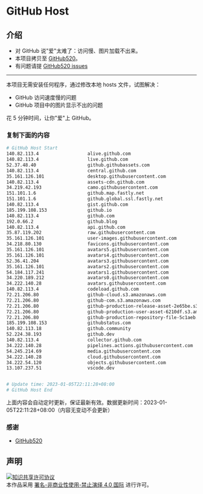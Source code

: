 # GitHub Host
## 介绍
- 对 GitHub 说"爱"太难了：访问慢、图片加载不出来。
- 本项目拷贝至 [GitHub520](https://github.com/521xueweihan/GitHub520)。
- 有问题请提 [GitHub520 issues](https://github.com/521xueweihan/GitHub520/issues/new)

---

本项目无需安装任何程序，通过修改本地 hosts 文件，试图解决：
- GitHub 访问速度慢的问题
- GitHub 项目中的图片显示不出的问题

花 5 分钟时间，让你"爱"上 GitHub。

### 复制下面的内容
```bash
# GitHub Host Start
140.82.113.4                  alive.github.com
140.82.113.4                  live.github.com
52.37.48.40                   github.githubassets.com
140.82.113.4                  central.github.com
35.161.126.101                desktop.githubusercontent.com
140.82.113.4                  assets-cdn.github.com
34.219.42.193                 camo.githubusercontent.com
151.101.1.6                   github.map.fastly.net
151.101.1.6                   github.global.ssl.fastly.net
140.82.113.4                  gist.github.com
185.199.108.153               github.io
140.82.113.4                  github.com
192.0.66.2                    github.blog
140.82.113.4                  api.github.com
35.87.119.202                 raw.githubusercontent.com
35.161.126.101                user-images.githubusercontent.com
34.218.80.130                 favicons.githubusercontent.com
35.161.126.101                avatars5.githubusercontent.com
35.161.126.101                avatars4.githubusercontent.com
52.36.41.204                  avatars3.githubusercontent.com
35.161.126.101                avatars2.githubusercontent.com
54.184.117.241                avatars1.githubusercontent.com
34.220.189.212                avatars0.githubusercontent.com
34.222.140.28                 avatars.githubusercontent.com
140.82.113.4                  codeload.github.com
72.21.206.80                  github-cloud.s3.amazonaws.com
72.21.206.80                  github-com.s3.amazonaws.com
72.21.206.80                  github-production-release-asset-2e65be.s3.amazonaws.com
72.21.206.80                  github-production-user-asset-6210df.s3.amazonaws.com
72.21.206.80                  github-production-repository-file-5c1aeb.s3.amazonaws.com
185.199.108.153               githubstatus.com
140.82.113.18                 github.community
52.224.38.193                 github.dev
140.82.113.4                  collector.github.com
34.222.140.28                 pipelines.actions.githubusercontent.com
54.245.214.69                 media.githubusercontent.com
34.222.140.28                 cloud.githubusercontent.com
34.222.54.120                 objects.githubusercontent.com
13.107.237.51                 vscode.dev


# Update time: 2023-01-05T22:11:28+08:00
# GitHub Host End

```
上面内容会自动定时更新，保证最新有效。数据更新时间：2023-01-05T22:11:28+08:00（内容无变动不会更新）

### 感谢

- [GitHub520](https://github.com/521xueweihan/GitHub520)

## 声明
<a rel="license" href="https://creativecommons.org/licenses/by-nc-nd/4.0/deed.zh"><img alt="知识共享许可协议" style="border-width: 0" src="https://licensebuttons.net/l/by-nc-nd/4.0/88x31.png"></a><br>本作品采用 <a rel="license" href="https://creativecommons.org/licenses/by-nc-nd/4.0/deed.zh">署名-非商业性使用-禁止演绎 4.0 国际</a> 进行许可。
